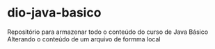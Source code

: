 # dio-java-basico
Repositório para armazenar todo o conteúdo do curso de Java Básico
Alterando o conteúdo de um arquivo de formma local
